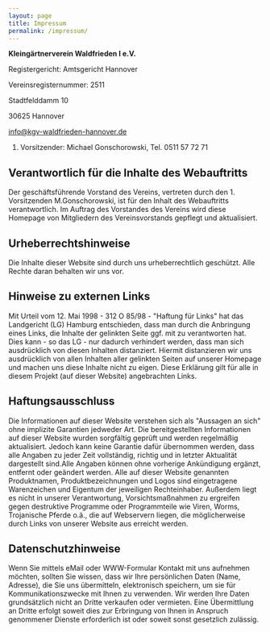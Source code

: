```yaml
---
layout: page
title: Impressum
permalink: /impressum/
---
```


**Kleingärtnerverein Waldfrieden I e.V.**

Registergericht: Amtsgericht Hannover

Vereinsregisternummer: 2511

Stadtfelddamm 10

30625 Hannover

<info@kgv-waldfrieden-hannover.de>

1. Vorsitzender: Michael Gonschorowski, Tel. 0511 57 72 71

## Verantwortlich für die Inhalte des Webauftritts

Der geschäftsführende Vorstand des Vereins, vertreten durch den 1. Vorsitzenden M.Gonschorowski, ist für den Inhalt des Webauftritts verantwortlich. Im Auftrag des Vorstandes des Vereins wird diese Homepage von Mitgliedern des Vereinsvorstands gepflegt und aktualisiert.

## Urheberrechtshinweise

Die Inhalte dieser Website sind durch uns urheberrechtlich geschützt. Alle Rechte daran behalten wir uns vor.

## Hinweise zu externen Links

Mit Urteil vom 12. Mai 1998 - 312 O 85/98 - "Haftung für Links" hat das Landgericht (LG) Hamburg entschieden, dass man durch die Anbringung eines Links, die Inhalte der gelinkten Seite ggf. mit zu verantworten hat. Dies kann - so das LG - nur dadurch verhindert werden, dass man sich ausdrücklich von diesen Inhalten distanziert. Hiermit distanzieren wir uns ausdrücklich von allen Inhalten aller gelinkten Seiten auf unserer Homepage und machen uns diese Inhalte nicht zu eigen. Diese Erklärung gilt für alle in diesem Projekt (auf dieser Website) angebrachten Links.

## Haftungsausschluss

Die Informationen auf dieser Website verstehen sich als "Aussagen an sich" ohne implizite Garantien jedweder Art. Die bereitgestellten Informationen auf dieser Website wurden sorgfältig geprüft und werden regelmäßig aktualisiert. Jedoch kann keine Garantie dafür übernommen werden, dass alle Angaben zu jeder Zeit vollständig, richtig und in letzter Aktualität dargestellt sind.Alle Angaben können ohne vorherige Ankündigung ergänzt, entfernt oder geändert werden. Alle auf dieser Website genannten Produktnamen, Produktbezeichnungen und Logos sind eingetragene Warenzeichen und Eigentum der jeweiligen Rechteinhaber.
Außerdem liegt es nicht in unserer Verantwortung, Vorsichtsmaßnahmen zu ergreifen gegen destruktive Programme oder Programmteile wie Viren, Worms, Trojanische Pferde o.ä., die auf Webservern liegen, die möglicherweise durch Links von unserer Website aus erreicht werden.

## Datenschutzhinweise

Wenn Sie mittels eMail oder WWW-Formular Kontakt mit uns aufnehmen möchten, sollten Sie wissen, dass wir Ihre persönlichen Daten (Name, Adresse), die Sie uns übermitteln, elektronisch speichern, um sie für Kommunikationszwecke mit Ihnen zu verwenden. Wir werden Ihre Daten grundsätzlich nicht an Dritte verkaufen oder vermieten. Eine Übermittlung an Dritte erfolgt soweit dies zur Erbringung von Ihnen in Anspruch genommener Dienste erforderlich ist oder soweit sonst gesetzlich zulässig.
